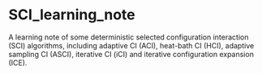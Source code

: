 # SCI_learning_note
A learning note of some deterministic selected configuration interaction (SCI) algorithms, including adaptive CI (ACI), heat-bath CI (HCI), adaptive sampling CI (ASCI), iterative CI (iCI) and iterative configuration expansion (ICE).
